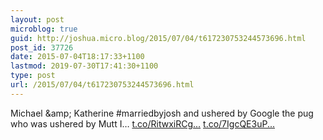 ```yaml
---
layout: post
microblog: true
guid: http://joshua.micro.blog/2015/07/04/t617230753244573696.html
post_id: 37726
date: 2015-07-04T18:17:33+1100
lastmod: 2019-07-30T17:41:30+1100
type: post
url: /2015/07/04/t617230753244573696.html
---
```

Michael &amp;amp; Katherine #marriedbyjosh and ushered by Google the pug who was ushered by Mutt I… [t.co/RitwxiRCg...](http://t.co/RitwxiRCgR) [t.co/7IgcQE3uP...](http://t.co/7IgcQE3uP6)

